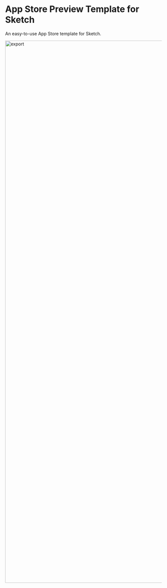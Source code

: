 # App Store Preview Template for Sketch
An easy-to-use App Store template for Sketch.


<img width="1738" alt="export" src="https://user-images.githubusercontent.com/6632499/29950099-6790a860-8e6e-11e7-8c07-f9457edd4d22.png">